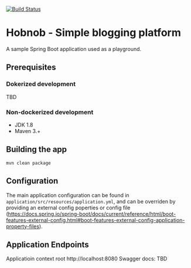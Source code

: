 [![Build Status](https://travis-ci.org/petarmitrovic/hobnob.svg?branch=develop)](https://travis-ci.org/petarmitrovic/hobnob)

# Hobnob - Simple blogging platform

A sample Spring Boot application used as a playground.

## Prerequisites

### Dokerized development

TBD

### Non-dockerized development

* JDK 1.8
* Maven 3.+

## Building the app

```
mvn clean package
```

## Configuration

The main application configuration can be found in `application/src/resources/application.yml`, 
and can be overriden by providing an external config poperties or config file (https://docs.spring.io/spring-boot/docs/current/reference/html/boot-features-external-config.html#boot-features-external-config-application-property-files).

## Application Endpoints

Applicatioin context root http://localhost:8080
Swagger docs: TBD